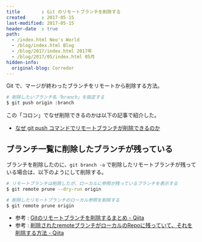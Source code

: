```yaml
---
title        : Git のリモートブランチを削除する
created      : 2017-05-15
last-modified: 2017-05-15
header-date  : true
path:
  - /index.html Neo's World
  - /blog/index.html Blog
  - /blog/2017/index.html 2017年
  - /blog/2017/05/index.html 05月
hidden-info:
  original-blog: Corredor
---
```


Git で、マージが終わったブランチをリモートから削除する方法。

```bash
# 削除したいブランチ名「branch」を指定する
$ git push origin :branch
```

この「コロン」でなぜ削除できるのかは以下の記事で紹介した。

- [なぜ git push コマンドでリモートブランチが削除できるのか](/blog/2016/03/07-01.html)

## ブランチ一覧に削除したブランチが残っている

ブランチを削除したのに、`git branch -a` で削除したリモートブランチが残っている場合は、以下のようにして削除する。

```bash
# リモートブランチは削除したが、ローカルに参照が残っているブランチを表示する
$ git remote prune --dry-run origin

# 削除したリモートブランチのローカル参照を削除する
$ git remote prune origin
```

- 参考 : [Gitのリモートブランチを削除するまとめ - Qiita](http://qiita.com/yuu_ta/items/519ea47ac2c1ded032d9)
- 参考 : [削除されたremoteブランチがローカルのRepoに残っていて、それを削除する方法 - Qiita](http://qiita.com/kony/items/f0fb18b04bd5337132e3)
